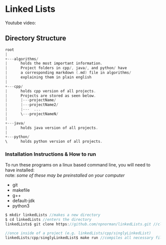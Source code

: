 # Linked Lists

Youtube video:

## Directory Structure

```c
root
|
+---algorithms/
|      holds the most important information.
|      Project folders in cpp/, java/, and python/ have
|      a corresponding markdown (.md) file in algorithms/
|      explaining them in plain english
|
+---cpp/
|      holds cpp version of all projects.
|      Projects are stored as seen below.
|      |---projectName/
|      |---projectName2/
|      |---  ...
|      \---projectNameN/
|
+---java/
|      holds java version of all projects.
|
+---python/
\      holds python version of all projects.
```

### Installation Instructions & How to run

To run these programs on a linux based command line, you will need to have installed:
<br>note: *some of these may be preinstalled on your computer*
* git
* makefile
* g++
* default-jdk
* python3


```c
$ mkdir linkedLists //makes a new directory
$ cd linkedLists //enters the directory
linkedLists$ git clone https://github.com/npnorman/linkedLists.git //clones the repo

//once inside of a project (e.g. linkedLists/cpp/singlyLinkedList)
linkedLists/cpp/singlyLinkedList$ make run //compiles all necessary files and runs in one step

```
